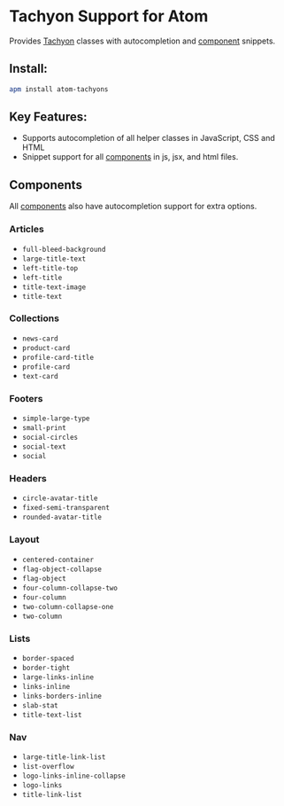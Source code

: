 # Tachyon Support for Atom

Provides [Tachyon][1] classes with autocompletion and [component][2] snippets.

## Install:
```bash
apm install atom-tachyons
```

## Key Features:

  - Supports autocompletion of all helper classes in JavaScript, CSS and HTML
  - Snippet support for all [components][2] in js, jsx, and html files.

## Components

All [components][2] also have autocompletion support for extra options.

### Articles
  - `full-bleed-background`
  - `large-title-text`
  - `left-title-top`
  - `left-title`
  - `title-text-image`
  - `title-text`

### Collections
  - `news-card`
  - `product-card`
  - `profile-card-title`
  - `profile-card`
  - `text-card`

### Footers
  - `simple-large-type`
  - `small-print`
  - `social-circles`
  - `social-text`
  - `social`

### Headers
  - `circle-avatar-title`
  - `fixed-semi-transparent`
  - `rounded-avatar-title`

### Layout
  - `centered-container`
  - `flag-object-collapse`
  - `flag-object`
  - `four-column-collapse-two`
  - `four-column`
  - `two-column-collapse-one`
  - `two-column`

### Lists
  - `border-spaced`
  - `border-tight`
  - `large-links-inline`
  - `links-inline`
  - `links-borders-inline`
  - `slab-stat`
  - `title-text-list`

### Nav
  - `large-title-link-list`
  - `list-overflow`
  - `logo-links-inline-collapse`
  - `logo-links`
  - `title-link-list`


[1]: http://tachyons.io/
[2]: http://tachyons.io/components/
